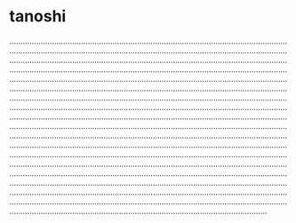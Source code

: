 # tanoshi

...........................................................................................................................................................................................................................................................................................................................................................................................................................................................................................................................................................................................................................................................................................................................................................................................................................................................................................................................................................................................................................................................................................................................................................................................................................................................................................................................................................................................................................................................................................................................................................................................................................................................................................................................................................................................................................................................................................................................................................................................................................................................................................................................................................................................................................................................................................................................................................................................................................................